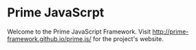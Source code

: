 Prime JavaScrpt
========

Welcome to the Prime JavaScript Framework. Visit http://prime-framework.github.io/prime.js/ for the project's website.
